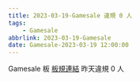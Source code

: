 ```yaml
---
title: 2023-03-19-Gamesale 違規 0 人
tags:
    - Gamesale
abbrlink: 2023-03-19-Gamesale
date: Gamesale-2023-03-19 12:00:00
---
```

Gamesale 板 [板規連結](https://www.ptt.cc/bbs/Gossiping/M.1637425085.A.07D.html)
昨天違規 0 人
